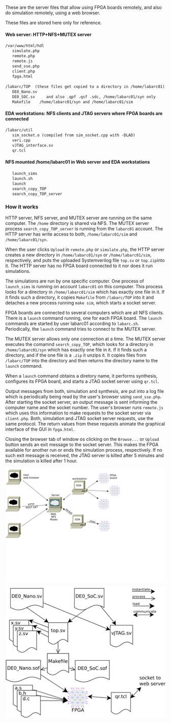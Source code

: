 These are the server files that allow using FPGA boards remotely,
and also do simulation remotely, using a web browser.

These files are stored here only for reference.

#### Web server: HTTP+NFS+MUTEX server
```
/var/www/html/hdl
   simulate.php
   remote.php
   remote.js
   send_sse.php
   client.php
   fpga.html

/labarc/TOP  (these files get copied to a directory in /home/labarc01)
   DE0_Nano.sv
   DE0_SOC.sv     and also .qpf .qsf .sdc, /home/labarc01/syn only
   Makefile    /home/labarc01/syn and /home/labarc01/sim
```
#### EDA workstations: NFS clients and JTAG servers where FPGA boards are connected
```
/labarc/util
   sim_socket.o (compiled from sim_socket.cpp with -DLAD)
   veri.cpp
   vJTAG_interface.sv
   qr.tcl
```
#### NFS mounted /home/labarc01 in Web server and EDA workstations
```
   launch_sims
   launch.sh
   launch
   search_copy_TOP
   search_copy_TOP_server
```
### How it works

HTTP server, NFS server, and MUTEX server are running on the same computer.
The `/home` directory is shared via NFS.
The MUTEX server process `search_copy_TOP_server` is running
from the `labarc01` account.
The HTTP server has write access to both, `/home/labarc01/sim` and `/home/labarc01/syn`.

When the user clicks `Upload` in `remote.php` or `simulate.php`,
the HTTP server creates a new directory in `/home/labarc01/syn` or `/home/labarc01/sim`, respectively,
and puts the uploaded Systemverilog file `top.sv` or `top.zip`into it.
The HTTP server has no FPGA board connected to it nor does it run simulations.

The simulations are run by one specific computer. One process of `launch_sims`
is running on account `labarc01` on this computer. This process looks for a
directory in `/home/labarc01/sim` which has exactly one file in it.
If it finds such a directory, it copies `Makefile` from `/labarc/TOP` into it
and detaches a new process running `make sim`, which starts a socket server.

FPGA boards are connected to several computers which are all NFS clients.
There is a `launch` command running, one for each FPGA board.
The `launch` commands are started by user labarc01 according to `labarc.sh`.
Periodically, the `launch` command tries to connect to the MUTEX server.

The MUTEX server allows only one connection at a time.
The MUTEX server executes the comamnd `search_copy_TOP`, which looks for a
directory in `/home/labarc01/syn` which has exactly one file in it.
If it finds such a directory, and if the one file is a `.zip` it unzips it.
It copies files from `/labarc/TOP` into the directory
and then returns the directory name to the `launch` command.

When a `launch` command obtains a diretory name, it performs synthesis,
configures its FPGA board, and starts a JTAG socket server using `qr.tcl`.

Output messages from both, simulation and synthesis, 
are put into a log file which is periodically being read
by the user's browser using `send_sse.php`.
After starting the socket server, an output message is sent informing the computer
name and the socket number. The user's browser runs `remote.js` which uses
this information to make requests to the socket server via `client.php`.
Both, simulation and JTAG socket server requests, use the same protocol.
The return values from these requests animate the graphical interface
of the GUI in `fpga.html`.

Closing the browser tab of window os clicking on the `Browse...` or `Upload` button
sends an exit message to the socket server. This makes the FPGA available for
another run or ends the simulation process, respectively.
If no such exit message is received, the JTAG server is killed after 5 minutes
and the simulation is killed after 1 hour.

![arch](arch.svg)

![files](files.svg)

